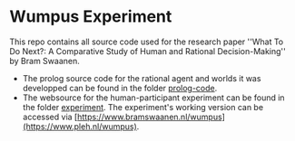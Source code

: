 # Wumpus Experiment

This repo contains all source code used for the research paper ''What To Do Next?: A Comparative Study of Human and Rational Decision-Making'' by Bram Swaanen. 

- The prolog source code for the rational agent and worlds it was developped can be found in the folder [prolog-code](prolog-code).
- The websource for the human-participant experiment can be found in the folder [experiment](experiment). The experiment's working version can be accessed via [https://www.bramswaanen.nl/wumpus](https://www.pleh.nl/wumpus).
